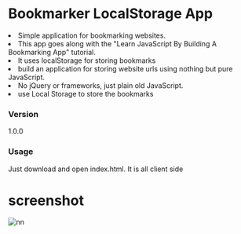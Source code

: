 # Bookmarker LocalStorage App

<li>Simple application for bookmarking websites. </li>
<li> This app goes along with the "Learn JavaScript By Building A Bookmarking App" tutorial. </li>
<li> It uses localStorage for storing bookmarks </li>



<li> build an application for storing website urls using nothing but pure JavaScript. </li> 
<li> No jQuery or frameworks, just plain old JavaScript. </li>

<li> use Local Storage to store the bookmarks </li>


### Version
1.0.0

### Usage

Just download and open index.html. It is all client side

# screenshot

![nn](https://user-images.githubusercontent.com/12325386/27988040-3707b5b4-644b-11e7-8140-9fc3fec4765c.JPG)

